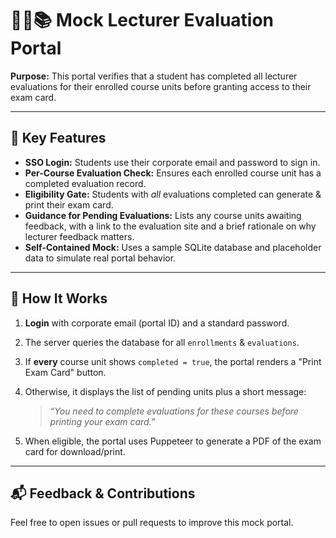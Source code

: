 # 🧑‍🎓📚 Mock Lecturer Evaluation Portal

**Purpose:** This portal verifies that a student has completed all lecturer evaluations for their enrolled course units before granting access to their exam card.

---

## 🎯 Key Features

- **SSO Login:** Students use their corporate email and password to sign in.
- **Per-Course Evaluation Check:** Ensures each enrolled course unit has a completed evaluation record.
- **Eligibility Gate:** Students with _all_ evaluations completed can generate & print their exam card.
- **Guidance for Pending Evaluations:** Lists any course units awaiting feedback, with a link to the evaluation site and a brief rationale on why lecturer feedback matters.
- **Self-Contained Mock:** Uses a sample SQLite database and placeholder data to simulate real portal behavior.

---

## 🔧 How It Works

1. **Login** with corporate email (portal ID) and a standard password.
2. The server queries the database for all `enrollments` & `evaluations`.
3. If **every** course unit shows `completed = true`, the portal renders a "Print Exam Card" button.
4. Otherwise, it displays the list of pending units plus a short message:
   
   > _“You need to complete evaluations for these courses before printing your exam card.”_

5. When eligible, the portal uses Puppeteer to generate a PDF of the exam card for download/print.

---

## 📬 Feedback & Contributions

Feel free to open issues or pull requests to improve this mock portal.

